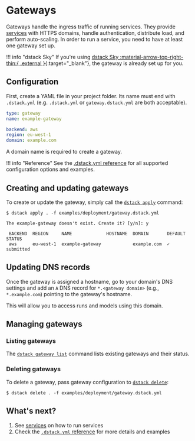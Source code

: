 # Gateways

Gateways handle the ingress traffic of running services.
They provide [services](services.md) with HTTPS domains, handle authentication, distribute load, and perform auto-scaling.
In order to run a service, you need to have at least one gateway set up.

!!! info "dstack Sky"
    If you're using [dstack Sky :material-arrow-top-right-thin:{ .external }](https://sky.dstack.ai){:target="_blank"},
    the gateway is already set up for you.

## Configuration

First, create a YAML file in your project folder. Its name must end with `.dstack.yml` (e.g. `.dstack.yml` or `gateway.dstack.yml`
are both acceptable).

<div editor-title="gateway.dstack.yml"> 

```yaml
type: gateway
name: example-gateway

backend: aws
region: eu-west-1
domain: example.com
```

</div>

A domain name is required to create a gateway.

!!! info "Reference"
    See the [.dstack.yml reference](../reference/dstack.yml/gateway.md)
    for all supported configuration options and examples.

## Creating and updating gateways

To create or update the gateway, simply call the [`dstack apply`](../reference/cli/index.md#dstack-apply) command:

<div class="termy">

```shell
$ dstack apply . -f examples/deployment/gateway.dstack.yml

The example-gateway doesn't exist. Create it? [y/n]: y

 BACKEND  REGION     NAME             HOSTNAME  DOMAIN       DEFAULT  STATUS
 aws      eu-west-1  example-gateway            example.com  ✓        submitted

```

</div>

## Updating DNS records

Once the gateway is assigned a hostname, go to your domain's DNS settings
and add an `A` DNS record for `*.<gateway domain>` (e.g., `*.example.com`) pointing to the gateway's hostname.

This will allow you to access runs and models using this domain.

## Managing gateways

### Listing gateways

The [`dstack gateway list`](../reference/cli/index.md#dstack-gateway-list) command lists existing gateways and their status.

### Deleting gateways

To delete a gateway, pass gateway configuration to [`dstack delete`](../reference/cli/index.md#dstack-delete):

<div class="termy">

```shell
$ dstack delete . -f examples/deployment/gateway.dstack.yml
```

</div>

[//]: # (TODO: Ellaborate on default`)

[//]: # (TODO: ## Accessing endpoints)

## What's next?

1. See [services](services.md) on how to run services
2. Check the [`.dstack.yml` reference](../reference/dstack.yml/gateway.md) for more details and examples